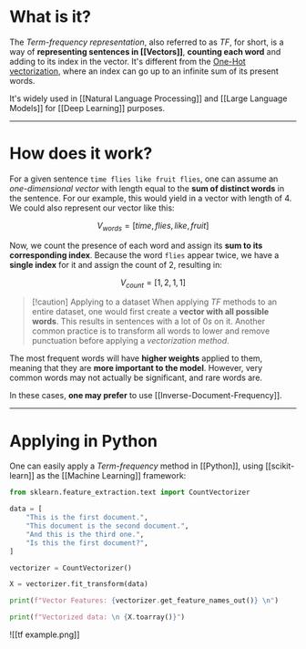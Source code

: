 # What is it?

The *Term-frequency representation*, also referred to as *TF*, for short, is a way of **representing sentences in [[Vectors]]**, **counting each word** and adding to its index in the vector. It's different from the [One-Hot vectorization](https://www.geeksforgeeks.org/ml-one-hot-encoding/), where an index can go up to an infinite sum of its present words.

It's widely used in [[Natural Language Processing]] and [[Large Language Models]] for [[Deep Learning]] purposes.
___
# How does it work?

For a given sentence `time flies like fruit flies`, one can assume an *one-dimensional vector* with length equal to the **sum of distinct words** in the sentence. 
For our example, this would yield in a vector with length of $4$. We could also represent our vector like this:

$$
V_{words} = [time, flies, like, fruit]
$$

Now, we count the presence of each word and assign its **sum to its corresponding index**. Because the word `flies` appear twice, we have a **single index** for it and assign the count of $2$, resulting in:

$$
V_{count} = [1,2,1,1]
$$

>[!caution] Applying to a dataset
> When applying *TF* methods to an entire dataset, one would first create a **vector with all possible words**. This results in sentences with a lot of $0s$ on it.
> Another common practice is to transform all words to lower and remove punctuation before applying a *vectorization method*.

The most frequent words will have **higher weights** applied to them, meaning that they are **more important to the model**. However, very common words may not actually be significant, and rare words are.

In these cases, **one may prefer** to use [[Inverse-Document-Frequency]].
___

# Applying in Python

One can easily apply a *Term-frequency* method in [[Python]], using [[scikit-learn]] as the [[Machine Learning]] framework:

```python
from sklearn.feature_extraction.text import CountVectorizer

data = [
    "This is the first document.",
    "This document is the second document.",
    "And this is the third one.",
    "Is this the first document?",
]

vectorizer = CountVectorizer()

X = vectorizer.fit_transform(data)

print(f"Vector Features: {vectorizer.get_feature_names_out()} \n")

print(f"Vectorized data: \n {X.toarray()}")
```

![[tf example.png]]